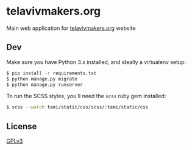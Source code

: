 # telavivmakers.org

Main web application for [telavivmakers.org](https://www.telavivmakers.org) website

## Dev

Make sure you have Python 3.x installed, and ideally a virtualenv setup:

```bash
$ pip install -r requirements.txt
$ python manage.py migrate
$ python manage.py runserver
```

To run the SCSS styles, you'll need the `scss` ruby gem installed:

```bash
$ scss --watch tami/static/css/scss/:tami/static/css
```

## License

[GPLv3](LICENSE)
